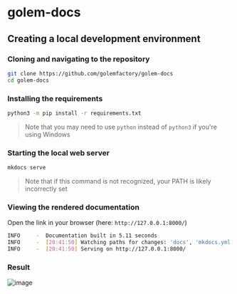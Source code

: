 # golem-docs

## Creating a local development environment

### Cloning and navigating to the repository

```sh
git clone https://github.com/golemfactory/golem-docs
cd golem-docs
```

### Installing the requirements
```sh
python3 -m pip install -r requirements.txt
```
> Note that you may need to use `python` instead of `python3` if you're using Windows


### Starting the local web server
```sh
mkdocs serve
```
> Note that if this command is not recognized, your PATH is likely incorrectly set

### Viewing the rendered documentation

Open the link in your browser (here: `http://127.0.0.1:8000/`)
```sh
INFO     -  Documentation built in 5.11 seconds
INFO     -  [20:41:50] Watching paths for changes: 'docs', 'mkdocs.yml'
INFO     -  [20:41:50] Serving on http://127.0.0.1:8000/
```

### Result

![image](https://user-images.githubusercontent.com/64747030/227019591-14d85208-2918-48aa-a5d7-83943b5cad4b.png)
